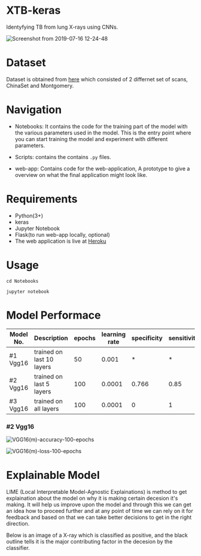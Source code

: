 # XTB-keras
Identyfying TB from lung X-rays using CNNs. 

![Screenshot from 2019-07-16 12-24-48](https://user-images.githubusercontent.com/30196830/61272452-d1fda380-a7c4-11e9-94e8-36d0d7853ecf.png)

# Dataset 
Dataset is obtained from [here](https://www.kaggle.com/kmader/pulmonary-chest-xray-abnormalities) which consisted of 2 differnet set of scans, ChinaSet and Montgomery.

# Navigation
* Notebooks: It contains the code for the training part of the model with the various parameters used in the model. This is the entry point where you can start training the model and experiment with different parameters.

* Scripts: contains the contains `.py` files.

* web-app: Contains code for the web-application, A prototype to give a overview on what the final application might look like.

# Requirements
* Python(3+)
* keras
* Jupyter Notebook
* Flask(to run web-app locally, optional)
* The web application is live at [Heroku](https://tb-classifier.herokuapp.com/)

# Usage
`cd Notebooks`

`jupyter notebook`

# Model Performace 

| Model No. | Description | epochs | learning rate | specificity | sensitivity | accuracy |
|---    |---          |---     |---            |---          |---          |---       |
| #1 Vgg16 | trained on last 10 layers | 50 | 0.001 | * | * | 0.79 |
| #2 Vgg16 | trained on last 5 layers | 100 | 0.0001 | 0.766 | 0.85 | 0.789 |
| #3 Vgg16 | trained on all layers | 100 | 0.0001 | 0 | 1 | 0.5 |

### #2 Vgg16

![VGG16(m)-accuracy-100-epochs](https://user-images.githubusercontent.com/30196830/61233908-4f86cc80-a74f-11e9-818c-1aa11bbd51fb.png)

![VGG16(m)-loss-100-epochs](https://user-images.githubusercontent.com/30196830/61233910-531a5380-a74f-11e9-8ea3-3e870bbe3ef2.png)



# Explainable Model

LIME (Local Interpretable Model-Agnostic Explainations) is method to get explaination about the model on why it is making certain decesion it's making.
It will help us improve upon the model and through this we can get an idea how to proceed further and at any point of time we can rely on it for feedback 
and based on that we can take better decisions to get in the right direction.

Below is an image of a X-ray which is classified as positive, and the black outline tells it is the major contributing factor in the decesion by the classifier.




